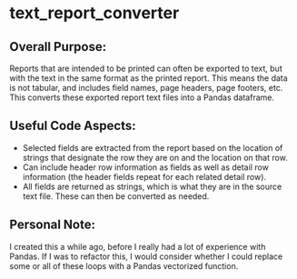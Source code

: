 # text_report_converter

## Overall Purpose:
Reports that are intended to be printed can often be exported to text, but with the text in the same format as the printed report.  This means the data is not tabular, and includes field names, page headers, page footers, etc.  This converts these exported report text files into a Pandas dataframe.

## Useful Code Aspects:
<ul>
   <li>Selected fields are extracted from the report based on the location of strings that designate the row they are on and the location on that row.</li>
   <li>Can include header row information as fields as well as detail row information (the header fields repeat for each related detail row).</li>
   <li>All fields are returned as strings, which is what they are in the source text file.  These can then be converted as needed.</li>
</ul>

## Personal Note:
I created this a while ago, before I really had a lot of experience with Pandas.  If I was to refactor this, I would consider whether I could replace some or all of these loops with a Pandas vectorized function.

